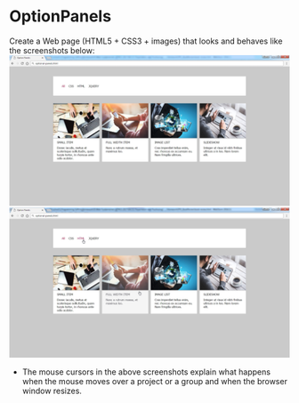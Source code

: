 # OptionPanels
Create a Web page (HTML5 + CSS3 + images) that looks and behaves like the screenshots below: 
<img src="screenshots/option-panels.jpg">
<img src="screenshots/option-panels-hover.jpg">
* The mouse cursors in the above screenshots explain what happens when the mouse moves over a project or a group and when the browser window resizes.
